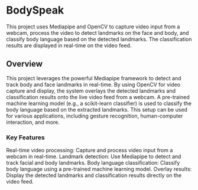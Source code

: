 # **BodySpeak**
This project uses Mediapipe and OpenCV to capture video input from a webcam, process the video to 
detect landmarks on the face and body, and classify body language based on the detected landmarks.
The classification results are displayed in real-time on the video feed.

## Overview
This project leverages the powerful Mediapipe framework to detect and track body and face landmarks in real-time. By using OpenCV for video capture and display, the system overlays the detected landmarks and classification results onto the live video feed from a webcam. A pre-trained machine learning model (e.g., a scikit-learn classifier) is used to classify the body language based on the extracted landmarks. This setup can be used for various applications, including gesture recognition, human-computer interaction, and more.

### Key Features
Real-time video processing: Capture and process video input from a webcam in real-time.
Landmark detection: Use Mediapipe to detect and track facial and body landmarks.
Body language classification: Classify body language using a pre-trained machine learning model.
Overlay results: Display the detected landmarks and classification results directly on the video
feed.


